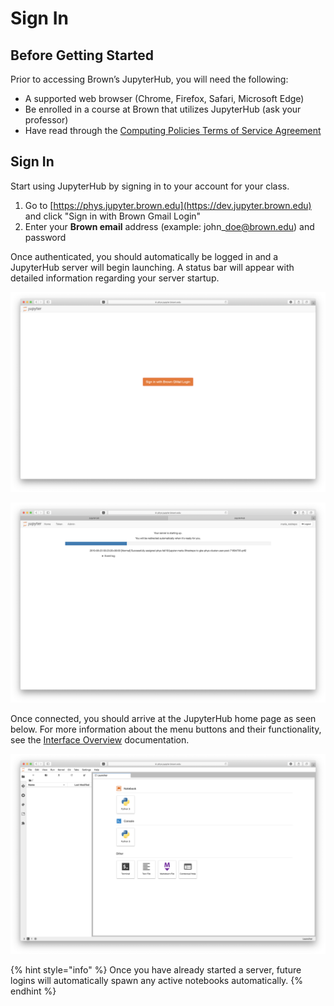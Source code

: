 # Sign In

## Before Getting Started

Prior to accessing Brown’s JupyterHub, you will need the following:

* A supported web browser \(Chrome, Firefox, Safari, Microsoft Edge\)
* Be enrolled in a course at Brown that utilizes JupyterHub \(ask your professor\)
* Have read through the [Computing Policies Terms of Service Agreement]()

## Sign In

Start using JupyterHub by signing in to your account for your class.

1. Go to [https://phys.jupyter.brown.edu](https://dev.jupyter.brown.edu) and click "Sign in with Brown Gmail Login"  
2. Enter your **Brown email** address \(example: john\_doe@brown.edu\) and password

Once authenticated, you should automatically be logged in and a JupyterHub server will begin launching. A status bar will appear with detailed information regarding your server startup.

![](../.gitbook/assets/screen-shot-2019-08-22-at-11.19.39-pm.png)

![](../.gitbook/assets/screen-shot-2019-08-22-at-11.23.24-pm.png)

Once connected, you should arrive at the JupyterHub home page as seen below. For more information about the menu buttons and their functionality, see the [Interface Overview](../using-your-hub-1/interface-overview.md) documentation.

![](../.gitbook/assets/screen-shot-2019-08-22-at-11.22.31-pm.png)

{% hint style="info" %}
Once you have already started a server, future logins will automatically spawn any active notebooks automatically.
{% endhint %}


